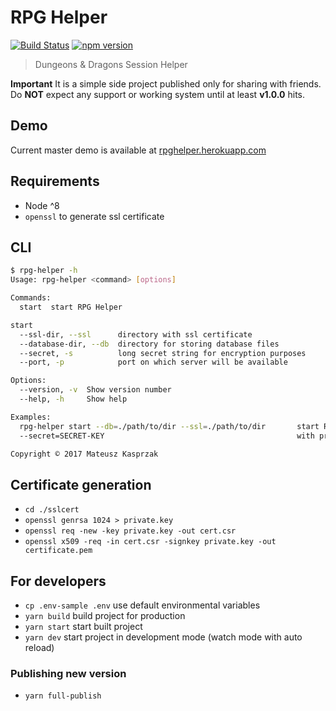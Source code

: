 # RPG Helper
[![Build Status](https://travis-ci.org/kacpak/rpg-helper.svg?branch=master)](https://travis-ci.org/kacpak/rpg-helper)
[![npm version](https://badge.fury.io/js/rpg-helper.svg)](https://badge.fury.io/js/rpg-helper)

> Dungeons &amp; Dragons Session Helper

**Important** It is a simple side project published only for sharing with friends. Do **NOT** expect any support or working system until at least **v1.0.0** hits.

## Demo
Current master demo is available at [rpghelper.herokuapp.com](https://rpghelper.herokuapp.com)

## Requirements
* Node ^8
* `openssl` to generate ssl certificate

## CLI
```bash
$ rpg-helper -h
Usage: rpg-helper <command> [options]

Commands:
  start  start RPG Helper

start
  --ssl-dir, --ssl      directory with ssl certificate                                                           [string]
  --database-dir, --db  directory for storing database files                                                     [string]
  --secret, -s          long secret string for encryption purposes                                    [string] [required]
  --port, -p            port on which server will be available                                    [number] [default: 443]

Options:
  --version, -v  Show version number                                                                            [boolean]
  --help, -h     Show help                                                                                      [boolean]

Examples:
  rpg-helper start --db=./path/to/dir --ssl=./path/to/dir       start RPG Helper storing database in the given directory,
  --secret=SECRET-KEY                                           with provided certificates

Copyright © 2017 Mateusz Kasprzak
```
## Certificate generation
* `cd ./sslcert`
* `openssl genrsa 1024 > private.key`
* `openssl req -new -key private.key -out cert.csr`
* `openssl x509 -req -in cert.csr -signkey private.key -out certificate.pem`

## For developers
* `cp .env-sample .env` use default environmental variables
* `yarn build` build project for production
* `yarn start` start built project
* `yarn dev` start project in development mode (watch mode with auto reload)

### Publishing new version
* `yarn full-publish`
